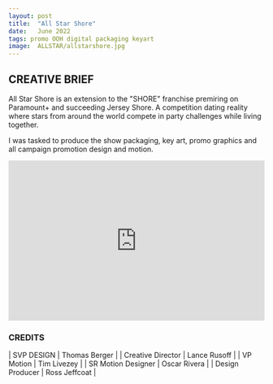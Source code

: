 ```yaml
---
layout: post
title:  "All Star Shore"
date:   June 2022
tags: promo OOH digital packaging keyart
image:	ALLSTAR/allstarshore.jpg	
---
```


## CREATIVE BRIEF

All Star Shore is an extension to the "SHORE" franchise premiring on Paramount+ and succeeding Jersey Shore.  A competition dating reality where stars from around the world compete in party challenges while living together.

I was tasked to produce the show packaging, key art, promo graphics and all campaign promotion design and motion.

<iframe width="100%" height="315" src="https://www.youtube.com/embed/jXN-Ki_KPuw?si=H_J29qTAWD7U1Sa1" title="YouTube video player" frameborder="0" allow="accelerometer; autoplay; clipboard-write; encrypted-media; gyroscope; picture-in-picture; web-share" allowfullscreen></iframe>

### CREDITS

| SVP DESIGN | Thomas Berger |
| Creative Director | Lance Rusoff |
| VP Motion | Tim Livezey |
| SR Motion Designer | Oscar Rivera |
| Design Producer | Ross Jeffcoat |